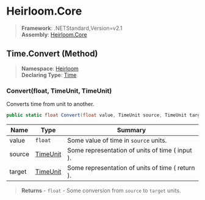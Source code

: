 # Heirloom.Core

> **Framework**: .NETStandard,Version=v2.1  
> **Assembly**: [Heirloom.Core][0]

## Time.Convert (Method)

> **Namespace**: [Heirloom][0]  
> **Declaring Type**: [Time][1]

### Convert(float, TimeUnit, TimeUnit)

Converts time from unit to another.

```cs
public static float Convert(float value, TimeUnit source, TimeUnit target)
```

| Name   | Type          | Summary                                          |
|--------|---------------|--------------------------------------------------|
| value  | `float`       | Some value of time in `source` units.            |
| source | [TimeUnit][2] | Some representation of units of time ( input ).  |
| target | [TimeUnit][2] | Some representation of units of time ( return ). |

> **Returns** - `float` - Some conversion from `source` to `target` units.

[0]: ../../../Heirloom.Core.md
[1]: ../Time.md
[2]: ../TimeUnit.md
